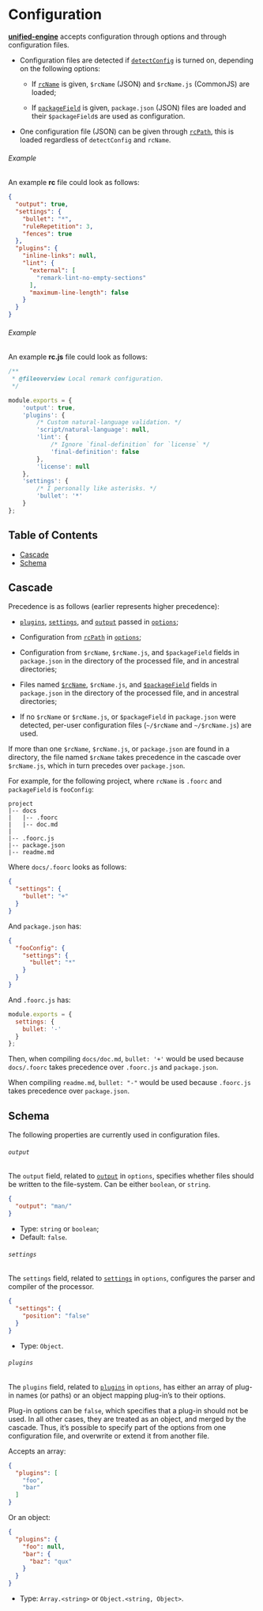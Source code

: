 # Configuration

<!--lint disable heading-increment no-duplicate-headings-->

[**unified-engine**][api] accepts configuration through options and
through configuration files.

*   Configuration files are detected if [`detectConfig`][detect-config]
    is turned on, depending on the following options:

    *   If [`rcName`][rc-name] is given, `$rcName` (JSON) and
        `$rcName.js` (CommonJS) are loaded;

    *   If [`packageField`][package-field] is given, `package.json`
        (JSON) files are loaded and their `$packageField`s are
        used as configuration.

*   One configuration file (JSON) can be given through [`rcPath`][rc-path],
    this is loaded regardless of `detectConfig` and `rcName`.

###### Example

An example **rc** file could look as follows:

```json
{
  "output": true,
  "settings": {
    "bullet": "*",
    "ruleRepetition": 3,
    "fences": true
  },
  "plugins": {
    "inline-links": null,
    "lint": {
      "external": [
        "remark-lint-no-empty-sections"
      ],
      "maximum-line-length": false
    }
  }
}
```

###### Example

An example **rc.js** file could look as follows:

```js
/**
 * @fileoverview Local remark configuration.
 */

module.exports = {
    'output': true,
    'plugins': {
        /* Custom natural-language validation. */
        'script/natural-language': null,
        'lint': {
            /* Ignore `final-definition` for `license` */
            'final-definition': false
        },
        'license': null
    },
    'settings': {
        /* I personally like asterisks. */
        'bullet': '*'
    }
};
```

## Table of Contents

*   [Cascade](#cascade)
*   [Schema](#schema)

## Cascade

Precedence is as follows (earlier represents higher precedence):

*   [`plugins`][plugins], [`settings`][settings], and [`output`][output]
    passed in [`options`][options];

*   Configuration from [`rcPath`][rc-path] in [`options`][options];

*   Configuration from `$rcName`, `$rcName.js`, and `$packageField`
    fields in `package.json` in the directory of the processed file,
    and in ancestral directories;

*   Files named [`$rcName`][rc-name], `$rcName.js`, and
    [`$packageField`][package-field] fields in `package.json` in the
    directory of the processed file, and in ancestral directories;

*   If no `$rcName` or `$rcName.js`, or `$packageField` in `package.json`
    were detected, per-user configuration files (`~/$rcName` and
    `~/$rcName.js`) are used.

If more than one `$rcName`, `$rcName.js`, or `package.json` are
found in a directory, the file named `$rcName` takes precedence in the
cascade over `$rcName.js`, which in turn precedes over `package.json`.

For example, for the following project, where `rcName` is `.foorc` and
`packageField` is `fooConfig`:

```text
project
|-- docs
|   |-- .foorc
|   |-- doc.md
|
|-- .foorc.js
|-- package.json
|-- readme.md
```

Where `docs/.foorc` looks as follows:

```json
{
  "settings": {
    "bullet": "+"
  }
}
```

And `package.json` has:

```json
{
  "fooConfig": {
    "settings": {
      "bullet": "*"
    }
  }
}
```

And `.foorc.js` has:

```js
module.exports = {
  settings: {
    bullet: '-'
  }
};
```

Then, when compiling `docs/doc.md`, `bullet: '+'` would be used because
`docs/.foorc` takes precedence over `.foorc.js` and `package.json`.

When compiling `readme.md`, `bullet: "-"` would be used because `.foorc.js`
takes precedence over `package.json`.

## Schema

The following properties are currently used in configuration files.

###### `output`

The `output` field, related to [`output`][output] in `options`, specifies
whether files should be written to the file-system.  Can be either
`boolean`, or `string`.

```json
{
  "output": "man/"
}
```

*   Type: `string` or `boolean`;
*   Default: `false`.

###### `settings`

The `settings` field, related to [`settings`][settings] in `options`,
configures the parser and compiler of the processor.

```json
{
  "settings": {
    "position": "false"
  }
}
```

*   Type: `Object`.

###### `plugins`

The `plugins` field, related to [`plugins`][plugins] in `options`, has
either an array of plug-in names (or paths) or an object mapping plug-in’s
to their options.

Plug-in options can be `false`, which specifies that a plug-in should
not be used.  In all other cases, they are treated as an object, and
merged by the cascade.  Thus, it’s possible to specify part of the
options from one configuration file, and overwrite or extend it from
another file.

Accepts an array:

```json
{
  "plugins": [
    "foo",
    "bar"
  ]
}
```

Or an object:

```json
{
  "plugins": {
    "foo": null,
    "bar": {
      "baz": "qux"
    }
  }
}
```

*   Type: `Array.<string>` or `Object.<string, Object>`.

<!-- Definitions -->

[api]: ../readme.md#api

[options]: options.md#options

[rc-path]: options.md#optionsrcpath

[settings]: options.md#optionssettings

[output]: options.md#optionsoutput

[detect-config]: options.md#optionsdetectconfig

[rc-name]: options.md#optionsrcname

[package-field]: options.md#optionspackagefield

[plugins]: options.md#optionsplugins
